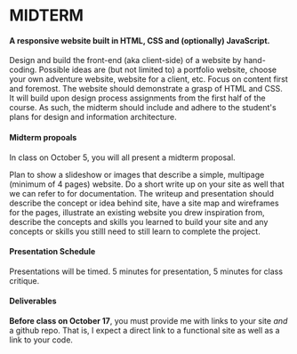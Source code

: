 # MIDTERM

#### A responsive website built in HTML, CSS and \(optionally\) JavaScript.

Design and build the front-end \(aka client-side\) of a website by hand-coding. Possible ideas are \(but not limited to\) a portfolio website, choose your own adventure website, website for a client, etc. Focus on content first and foremost. The website should demonstrate a grasp of HTML and CSS. It will build upon design process assignments from the first half of the course. As such, the midterm should include and adhere to the student's plans for design and information architecture.

#### Midterm propoals
In class on October 5, you will all present a midterm proposal.

Plan to show a slideshow or images that describe a simple, multipage (minimum of 4 pages) website. Do a short write up on your site as well that we can refer to for documentation. The writeup and presentation should describe the concept or idea behind site, have a site map and wireframes for the pages, illustrate an existing website you drew inspiration from, describe the concepts and skills you learned to build your site and any concepts or skills you stilll need to still learn to complete the project.

#### Presentation Schedule

Presentations will be timed. 5 minutes for presentation, 5 minutes for class critique.

#### Deliverables

**Before class on October 17**, you must provide me with links to your site _and_ a github repo. That is, I expect a direct link to a functional site as well as a link to your code.